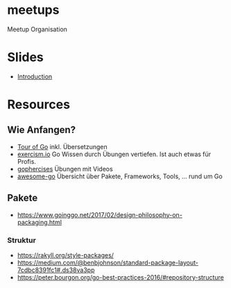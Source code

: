# meetups
Meetup Organisation

# Slides

* [Introduction](http://go-talks.appspot.com/github.com/gocologne/meetups/00_introduction/introduction.slide)

# Resources

## Wie Anfangen?

* [Tour of Go](https://tour.golang.org/welcome/2) inkl. Übersetzungen
* [exercism.io](http://exercism.io/languages/go/about) Go Wissen durch Übungen vertiefen. Ist auch etwas für Profis.
* [gophercises](https://gophercises.com/) Übungen mit Videos
* [awesome-go](https://awesome-go.com/) Übersicht über Pakete, Frameworks, Tools, ... rund um Go

## Pakete

* https://www.goinggo.net/2017/02/design-philosophy-on-packaging.html

### Struktur
* https://rakyll.org/style-packages/
* https://medium.com/@benbjohnson/standard-package-layout-7cdbc8391fc1#.ds38va3pp
* https://peter.bourgon.org/go-best-practices-2016/#repository-structure

